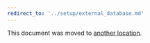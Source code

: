 ```yaml
---
redirect_to: '../setup/external_database.md'
---
```


This document was moved to [another location](../setup/external_database.md).

<!-- This redirect file can be deleted February 1, 2021, or later. -->
<!-- Before deletion, see: https://docs.gitlab.com/ee/development/documentation/#move-or-rename-a-page -->

